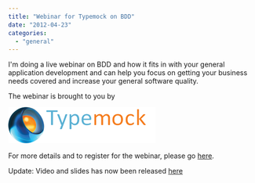 ```yaml
---
title: "Webinar for Typemock on BDD"
date: "2012-04-23"
categories: 
  - "general"
---
```


I'm doing a live webinar on BDD and how it fits in with your general application development and can help you focus on getting your business needs covered and increase your general software quality.

The webinar is brought to you by

[![Typemock](images/typemocklogo.png "TypeMockLogo.png")](http://www.typemock.com)

For more details and to register for the webinar, please go [here](http://www.typemock.com/driving-application-delivery-through-behavior-driven-development-bdd).

Update: Video and slides has now been released [here](http://www.typemock.com/driving-application-delivery-through-behavior-driven-development-bdd)
